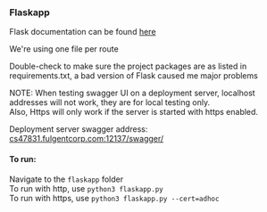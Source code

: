 ### Flaskapp
Flask documentation can be found [here](https://exploreflask.com/en/latest/index.html)

We're using one file per route

Double-check to make sure the project packages are as listed in 
requirements.txt, a bad version of Flask caused me major problems

NOTE: When testing swagger UI on a deployment server, localhost addresses will not work, they are for local testing only.  
Also, Https will only work if the server is started with https enabled.

Deployment server swagger address: [cs47831.fulgentcorp.com:12137/swagger/](cs47831.fulgentcorp.com:12137/swagger/)

#### To run:
Navigate to the `flaskapp` folder  
To run with http, use `python3 flaskapp.py`  
To run with https, use `python3 flaskapp.py --cert=adhoc`